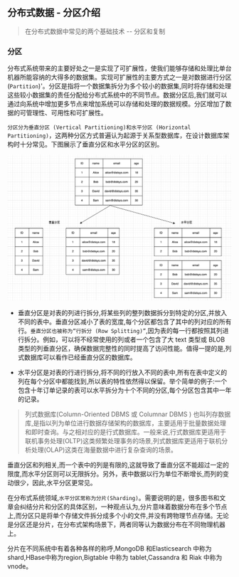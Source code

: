 ## 分布式数据 - 分区介绍   

>在分布式数据中常见的两个基础技术 -- 分区和复制 

### 分区    
分布式系统带来的主要好处之一是实现了可扩展性，使我们能够存储和处理比单台机器所能容纳的大得多的数据集。实现可扩展性的主要方式之一是对数据进行分区(`Partition`)'。分区是指将一个数据集拆分为多个较小的数据集,同时将存储和处理这些较小数据集的责任分配给分布式系统中的不同节点。数据分区后,我们就可以通过向系统中增加更多节点来增加系统可以存储和处理的数据规模。分区增加了数据的可管理性、可用性和可扩展性。      

`分区分为垂直分区 (Vertical Partitioning)和水平分区 (Horizontal Partitioning)`，这两种分区方式普遍认为起源于关系型数据库，在设计数据库架构时十分常见。下图展示了垂直分区和水平分区的区别。      

![partition01](images/partition01.png)          

* 垂直分区是对表的列进行拆分,将某些列的整列数据拆分到特定的分区,并放入不同的表中。垂直分区减小了表的宽度,每个分区都包含了其中的列对应的所有行。`垂直分区也被称为“行拆分 (Row Splitting)”`,因为表的每一行都按照其列进行拆分。例如，可以将不经常使用的列或者一个包含了大 text 类型或 BLOB 类型的列垂直分区，确保数据完整性的同时提高了访问性能。值得一提的是,列式数据库可以看作已经垂直分区的数据库。     

* 水平分区是对表的行进行拆分,将不同的行放入不同的表中,所有在表中定义的列在每个分区中都能找到,所以表的特性依然得以保留。举个简单的例子:一个包含十年订单记录的表可以水平拆分为十个不同的分区,每个分区包含其中一年的记录。     

>列式数据库(Column-Oriented DBMS 或 Columnar DBMS ) 也叫列存数据库,是指以列为单位进行数据存储架构的数据库，主要适用于批量数据处理和即时查询。与之相对应的是行式数据库。一般来说,行式数据库更适用于联机事务处理(OLTP)这类频繁处理事务的场景,列式数据库更适用于联机分析处理(OLAP)这类在海量数据中进行复杂查询的场景。         

垂直分区和列相关,而一个表中的列是有限的,这就导致了垂直分区不能超过一定的限度,而水平分区则可以无限拆分。另外，表中数据以行为单位不断增长,而列的变动很少，因此,水平分区更常见。       

在分布式系统领域,`水平分区常称为分片(Sharding)`。需要说明的是，很多图书和文章会纠结分片和分区的具体区别，一种观点认为,分片意味着数据分布在多个节点上,而分区只是将单个存储文件拆分成多个小的文件,并没有跨物理节点存储。无论是分区还是分片，在分布式架构场景下，两者同等认为数据分布在不同物理机器上。    

分片在不同系统中有着各种各样的称呼,MongoDB 和Elasticsearch 中称为 shard,HBase中称为region,Bigtable 中称为 tablet,Cassandra 和 Riak 中称为 vnode。    
